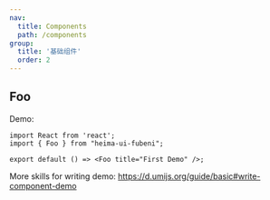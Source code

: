 ```yaml
---
nav:
  title: Components
  path: /components
group:
  title: '基础组件'
  order: 2
---
```


## Foo

Demo:

```tsx
import React from 'react';
import { Foo } from "heima-ui-fubeni";

export default () => <Foo title="First Demo" />;
```

More skills for writing demo: https://d.umijs.org/guide/basic#write-component-demo
